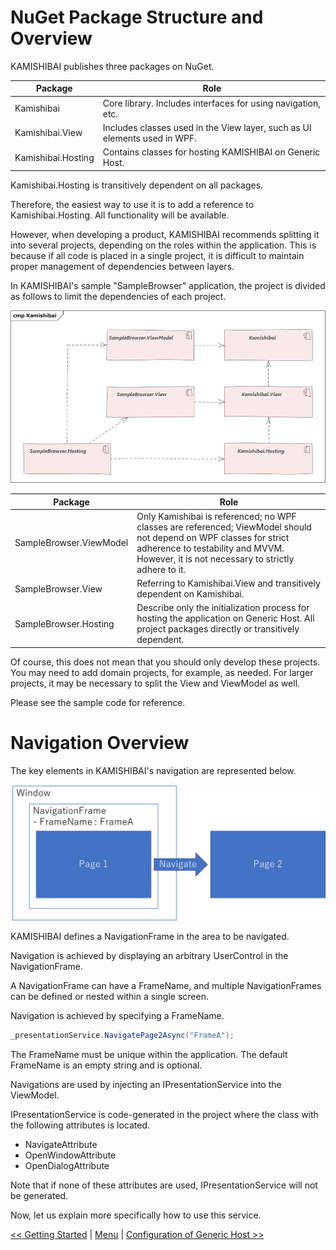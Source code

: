 # NuGet Package Structure and Overview

KAMISHIBAI publishes three packages on NuGet.

|Package|Role|
|--|--|
|Kamishibai|Core library. Includes interfaces for using navigation, etc.|
|Kamishibai.View|Includes classes used in the View layer, such as UI elements used in WPF.|
|Kamishibai.Hosting|Contains classes for hosting KAMISHIBAI on Generic Host.|

Kamishibai.Hosting is transitively dependent on all packages.

Therefore, the easiest way to use it is to add a reference to Kamishibai.Hosting. All functionality will be available.

However, when developing a product, KAMISHIBAI recommends splitting it into several projects, depending on the roles within the application. This is because if all code is placed in a single project, it is difficult to maintain proper management of dependencies between layers.

In KAMISHIBAI's sample "SampleBrowser" application, the project is divided as follows to limit the dependencies of each project.

![](/Images/components.png)

|Package|Role|
|--|--|
|SampleBrowser.ViewModel|Only Kamishibai is referenced; no WPF classes are referenced; ViewModel should not depend on WPF classes for strict adherence to testability and MVVM. However, it is not necessary to strictly adhere to it.|
|SampleBrowser.View|Referring to Kamishibai.View and transitively dependent on Kamishibai.|
|SampleBrowser.Hosting|Describe only the initialization process for hosting the application on Generic Host. All project packages directly or transitively dependent.|

Of course, this does not mean that you should only develop these projects. You may need to add domain projects, for example, as needed. For larger projects, it may be necessary to split the View and ViewModel as well.

Please see the sample code for reference.

# Navigation Overview

The key elements in KAMISHIBAI's navigation are represented below.

![](/Images/architecture.png)

KAMISHIBAI defines a NavigationFrame in the area to be navigated.

Navigation is achieved by displaying an arbitrary UserControl in the NavigationFrame.

A NavigationFrame can have a FrameName, and multiple NavigationFrames can be defined or nested within a single screen.

Navigation is achieved by specifying a FrameName.

```cs
_presentationService.NavigatePage2Async("FrameA");
```

The FrameName must be unique within the application. The default FrameName is an empty string and is optional.

Navigations are used by injecting an IPresentationService into the ViewModel.

IPresentationService is code-generated in the project where the class with the following attributes is located.

- NavigateAttribute
- OpenWindowAttribute
- OpenDialogAttribute

Note that if none of these attributes are used, IPresentationService will not be generated.

Now, let us explain more specifically how to use this service.

[<< Getting Started](02-getting-started.md) | [Menu](01-table-of-contents.md) | [Configuration of Generic Host >>](04-hosting.md)